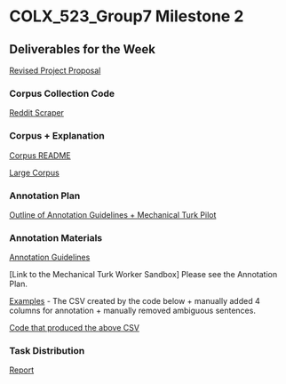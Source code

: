 # COLX_523_Group7 Milestone 2

## Deliverables for the Week
[Revised Project Proposal](https://github.ubc.ca/tshibano/COLX_523_Group7/blob/master/milestone2/project_proposal_2.md)

### Corpus Collection Code
[Reddit Scraper](https://github.ubc.ca/tshibano/COLX_523_Group7/tree/master/src/reddit_scraper)

### Corpus + Explanation
[Corpus README](https://github.ubc.ca/tshibano/COLX_523_Group7/blob/master/milestone2/corpus_readme.md)

[Large Corpus](https://drive.google.com/drive/folders/1urhiaaoF-ur-tagKgRYeocxBcUp_48U_)

### Annotation Plan
[Outline of Annotation Guidelines + Mechanical Turk Pilot](https://github.ubc.ca/tshibano/COLX_523_Group7/blob/master/milestone2/Annotation_Plan.md)
### Annotation Materials
[Annotation Guidelines](https://github.ubc.ca/tshibano/COLX_523_Group7/blob/master/milestone2/annotation_guidelines.md)

[Link to the Mechanical Turk Worker Sandbox] Please see the Annotation Plan.

[Examples](https://github.ubc.ca/tshibano/COLX_523_Group7/blob/master/milestone2/climate_change_raw.csv) - The CSV created by the code below + manually added 4 columns for annotation + manually removed ambiguous sentences.

[Code that produced the above CSV](https://github.ubc.ca/tshibano/COLX_523_Group7/blob/master/milestone2/Extract_Sentences.ipynb)

### Task Distribution
[Report](https://github.ubc.ca/tshibano/COLX_523_Group7/blob/master/milestone2/w2_task_distribution.pdf)